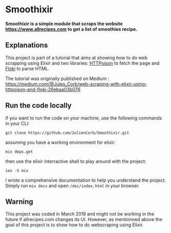 # Smoothixir

**Smoothixir is a simple module that scraps the website https://www.allrecipes.com to get a list of smoothies recipe.**

## Explanations

This project is part of a tutorial that aims at showing how to do web scrapping using Elixir and two libraries: [HTTPoison](https://github.com/edgurgel/httpoison "HTTPoison") to fetch the page and [Floki](https://github.com/philss/floki "Floki") to parse HTML.

The tutorial was originally published on Medium : https://medium.com/@Jules_Corb/web-scraping-with-elixir-using-httpoison-and-floki-26ebaa03b076

## Run the code locally

if you want to run the code on your machine, use the following commands in your CLI:

`git clone https://github.com/JulienCorb/Smoothixir.git`

assuming you have a working environment for elixir:

`mix deps.get`

then use the elixir interractive shell to play around with the project:

`iex -S mix`

I wrote a comprehensive documentation to help you understand the project. Simply run `mix docs` and open `/doc/index.html` in your browser.

## Warning

This project was coded in March 2019 and might not be working in the future if allrecipes.com changes its UI. However, as mentionned above the goal of this project is to show how to do webscraping using Elixir.
